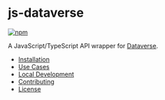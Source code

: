 # js-dataverse

[![npm](https://img.shields.io/npm/v/js-dataverse.svg)](https://www.npmjs.com/package/js-dataverse)

A JavaScript/TypeScript API wrapper for [Dataverse](http://guides.dataverse.org/en/latest/api/).

- [Installation](./docs/installation.md)
- [Use Cases](./docs/useCases.md)
- [Local Development](./docs/localDevelopment.md)
- [Contributing](./CONTRIBUTING.md)
- [License](./LICENSE)
